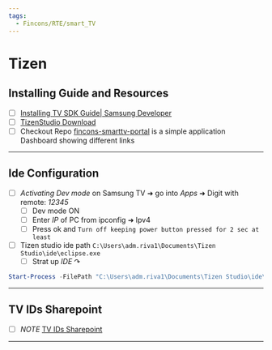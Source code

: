 ```yaml
---
tags:
  - Fincons/RTE/smart_TV
---
```


# Tizen

## Installing Guide and Resources

- [ ] [Installing TV SDK Guide| Samsung Developer](https://developer.samsung.com/smarttv/develop/getting-started/setting-up-sdk/installing-tv-sdk.html "https://developer.samsung.com/smarttv/develop/getting-started/setting-up-sdk/installing-tv-sdk.html")
- [ ] [TizenStudio Download](https://developer.tizen.org/development/tizen-studio/download)
- [ ] Checkout Repo [fincons-smarttv-portal](https://git02.finconsgroup.com/sebastiano.bianchini/fincons-smarttv-portal) is a simple application Dashboard showing different links

---

## Ide Configuration

- [ ] _Activating Dev mode_ on Samsung TV ➜ go into _Apps_ ➜ Digit with remote: _12345_
  - [ ] Dev mode ON
  - [ ] Enter _IP_ of PC from ipconfig ➜ Ipv4
  - [ ] Press ok and `Turn off keeping power button pressed for 2 sec at least`
- [ ] Tizen studio ide path `C:\Users\adm.riva1\Documents\Tizen Studio\ide\eclipse.exe`
  - [ ] Strat up _IDE_ ↷

```powershell
Start-Process -FilePath "C:\Users\adm.riva1\Documents\Tizen Studio\ide\eclipse.exe"
```

---

## TV IDs Sharepoint

- [ ] _NOTE_ [TV IDs Sharepoint](<https://finconsspa.sharepoint.com/:o:/r/sites/RTNGRP/_layouts/15/doc2.aspx?sourcedoc=%7B85c36a7e-9d28-4063-864b-ed50bd4bc928%7D&action=edit&wd=target(Tizen.one%7C36519034-AC76-4D9F-8E29-74D3ACCFBF72%2FID%20TV%20abilitate%20all%27installazione%7C762E7E0F-643E-4DEA-A652-DA02FF135A39%2F)&clickparams=eyJBcHBOYW1lIjoiVGVhbXMtRGVza3RvcCIsIkFwcFZlcnNpb24iOiI0OS8yNDAzMzEwMTgxNyIsIkhhc0ZlZGVyYXRlZFVzZXIiOmZhbHNlfQ%3D%3D>)

---
